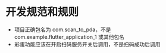 # 开发规范和规则

- 项目正确包名为 com.scan_to_pda，不是 com.example.flutter_application_1 或其他包名
- 彩蛋功能应该在开启扫码服务开关后调用，不是扫码成功后调用
